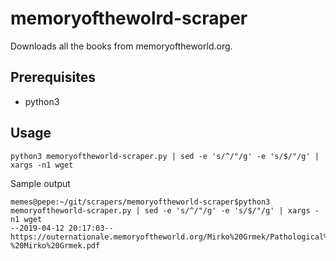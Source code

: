 # memoryofthewolrd-scraper

Downloads all the books from memoryoftheworld.org.

## Prerequisites
* python3 

## Usage
```
python3 memoryoftheworld-scraper.py | sed -e 's/^/"/g' -e 's/$/"/g' | xargs -n1 wget
```
Sample output
```
memes@pepe:~/git/scrapers/memoryoftheworld-scraper$python3 memoryoftheworld-scraper.py | sed -e 's/^/"/g' -e 's/$/"/g' | xargs -n1 wget
--2019-04-12 20:17:03--  https://outernationale.memoryoftheworld.org/Mirko%20Grmek/Pathological%20Realities_%20Essays%20on%20D%20(4565)/Pathological%20Realities_%20Essays%20-%20Mirko%20Grmek.pdf
```
